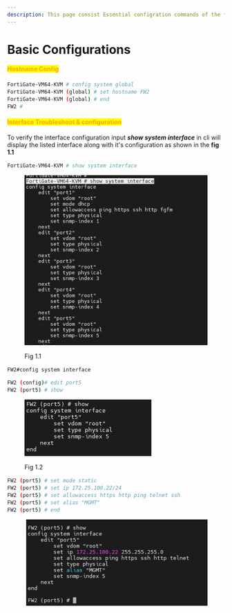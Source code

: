 ```yaml
---
description: This page consist Essential configration commands of the fortigate firewall
---
```


# Basic Configurations

#### <mark style="color:orange;">Hostname Config</mark>



```bash
FortiGate-VM64-KVM # config system global
FortiGate-VM64-KVM (global) # set hostname FW2
FortiGate-VM64-KVM (global) # end
FW2 #
```

#### &#x20;<mark style="color:orange;">Interface Troubleshoot & configuration</mark>

&#x20;To verify the interface configuration input _**show system interface**_ in cli will display the listed interface along with it's configuration as shown in the **fig 1.1**

```bash
FortiGate-VM64-KVM # show system interface
```

<figure><img src="../../../.gitbook/assets/shosysteminterface.png" alt=""><figcaption><p>Fig 1.1</p></figcaption></figure>

```bash
FW2#config system interface
```

```bash
FW2 (config)# edit port5
FW2 (port5) # show

```

<figure><img src="../../../.gitbook/assets/showint5.png" alt=""><figcaption><p>Fig 1.2</p></figcaption></figure>

```bash
FW2 (port5) # set mode static
FW2 (port5) # set ip 172.25.100.22/24
FW2 (port5) # set allowaccess https http ping telnet ssh
FW2 (port5) # set alias "MGMT"
FW2 (port5) # end

```

<figure><img src="../../../.gitbook/assets/1_3.png" alt=""><figcaption></figcaption></figure>
